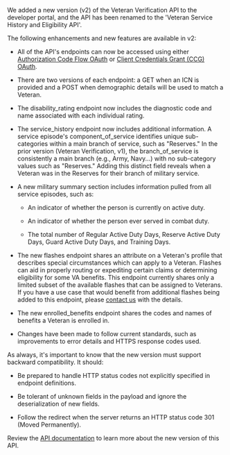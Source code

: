 We added a new version (v2) of the Veteran Verification API to the developer portal, and the API has been renamed to the 'Veteran Service History and Eligibility API'.

The following enhancements and new features are available in v2:  

- All of the API's endpoints can now be accessed using either [Authorization Code Flow OAuth](https://developer.va.gov/explore/authorization/docs/authorization-code?api=veteran_verification) or [Client Credentials Grant (CCG) OAuth](https://developer.va.gov/explore/authorization/docs/client-credentials?api=veteran_verification).   

- There are two versions of each endpoint: a GET when an ICN is provided and a POST when demographic details will be used to match a Veteran.   

- The disability_rating endpoint now includes the diagnostic code and name associated with each individual rating.

- The service_history endpoint now includes additional information. A service episode's component_of_service identifies unique sub-categories within a main branch of service, such as "Reserves." In the prior version (Veteran Verification, v1), the branch_of_service is consistently a main branch (e.g., Army, Navy...) with no sub-category values such as "Reserves." Adding this distinct field reveals when a Veteran was in the Reserves for their branch of military service.  

- A new military summary section includes information pulled from all service episodes, such as:

    - An indicator of whether the person is currently on active duty.

    - An indicator of whether the person ever served in combat duty.

    - The total number of Regular Active Duty Days, Reserve Active Duty Days, Guard Active Duty Days, and Training Days. 

- The new flashes endpoint shares an attribute on a Veteran's profile that describes special circumstances which can apply to a Veteran. Flashes can aid in properly routing or expediting certain claims or determining eligibility for some VA benefits. This endpoint currently shares only a limited subset of the available flashes that can be assigned to Veterans. If you have a use case that would benefit from additional flashes being added to this endpoint, please [contact us](https://developer.va.gov/support/contact-us) with the details. 

- The new enrolled_benefits endpoint shares the codes and names of benefits a Veteran is enrolled in.

- Changes have been made to follow current standards, such as improvements to error details and HTTPS response codes used.

As always, it's important to know that the new version must support backward compatibility. It should:

- Be prepared to handle HTTP status codes not explicitly specified in endpoint definitions.

- Be tolerant of unknown fields in the payload and ignore the deserialization of new fields.

- Follow the redirect when the server returns an HTTP status code 301 (Moved Permanently).

Review the [API documentation](https://developer.va.gov/explore/verification/docs/veteran_verification?version=current) to learn more about the new version of this API.
